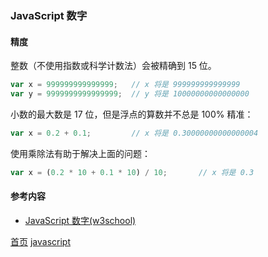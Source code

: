 ### JavaScript 数字

#### 精度
整数（不使用指数或科学计数法）会被精确到 15 位。
```javascript
var x = 999999999999999;   // x 将是 999999999999999
var y = 9999999999999999;  // y 将是 10000000000000000
```
小数的最大数是 17 位，但是浮点的算数并不总是 100% 精准：
```javascript
var x = 0.2 + 0.1;         // x 将是 0.30000000000000004
```
使用乘除法有助于解决上面的问题：
```javascript
var x = (0.2 * 10 + 0.1 * 10) / 10;       // x 将是 0.3
```

#### 参考内容
* [JavaScript 数字(w3school)](https://www.w3school.com.cn/js/js_numbers.asp)


[首页](../../README.md) [javascript](javascript.md)

